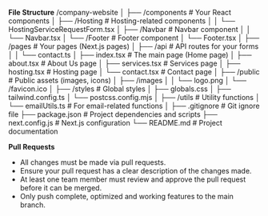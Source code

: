 **File Structure**
/company-website
│
├── /components                  # Your React components
│   ├── /Hosting                 # Hosting-related components
│   │   └── HostingServiceRequestForm.tsx
│   ├── /Navbar                  # Navbar component
│   │   └── Navbar.tsx
│   └── /Footer                  # Footer component
│       └── Footer.tsx
│
├── /pages                       # Your pages (Next.js pages)
│   ├── /api                     # API routes for your forms
│   │   └── contact.ts
│   ├── index.tsx                # The main page (Home page)
│   ├── about.tsx                # About Us page
│   ├── services.tsx             # Services page
│   ├── hosting.tsx              # Hosting page
│   └── contact.tsx              # Contact page
│
├── /public                      # Public assets (images, icons)
│   ├── /images
│   │   └── logo.png
│   └── /favicon.ico
│
├── /styles                       # Global styles
│   ├── globals.css
│   ├── tailwind.config.ts
│   └── postcss.config.mjs
│
├── /utils                        # Utility functions
│   └── emailUtils.ts            # For email-related functions
│
├── .gitignore                   # Git ignore file
├── package.json                 # Project dependencies and scripts
├── next.config.js               # Next.js configuration
└── README.md                    # Project documentation


**Pull Requests**

- All changes must be made via pull requests.
- Ensure your pull request has a clear description of the changes made.
- At least one team member must review and approve the pull request before it can be merged.
- Only push complete, optimized and working features to the main branch.